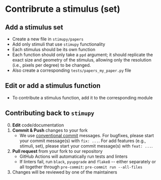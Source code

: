 # Contribrute a stimulus (set)

## Add a stimulus set
- Create a new file in `stimupy/papers`
- Add only stimuli that use `stimupy` functionality
- Each stimulus should be its own function
- Each function should only take a `ppd` argument;
  it should replicate the exact size and geometry of the stimulus,
  allowing only the resolution (i.e., pixels per degree) to be changed.
- Also create a corresponding `tests/papers_my_paper.py` file


## Edit or add a stimulus function
- To contribute a stimulus function, add it to the corresponding module


## Contributing back to `stimupy`

0. **Edit** code/documentation
1. **Commit & Push** changes to your fork
    - We use [conventional commit](https://www.conventionalcommits.org/en/v1.0.0/) messages.
    For bugfixes, please start your commit message(s) with `fix: ...`.
    For add features (e.g., stimuli, set), please start your commit message(s) with `feat: ...`.
2. **Pull request** from your fork to our repository
    - GitHub Actions will automatically run tests and linters
    - If linters fail, run `black`, `pyupgrade` and `flake8` --
      either separately or all together through `pre-commit`:
      `pre-commit run --all-files`
3. Changes will be reviewed by one of the maintainers